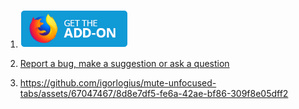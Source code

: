 1. [![](https://raw.githubusercontent.com/igorlogius/igorlogius/main/geFxAddon.png)](https://addons.mozilla.org/firefox/addon/mute-unfocused-tabs/)

2. [Report a bug, make a suggestion or ask a question](https://github.com/igorlogius/igorlogius/issues/new/choose)

3. https://github.com/igorlogius/mute-unfocused-tabs/assets/67047467/8d8e7df5-fe6a-42ae-bf86-309f8e05dff2
